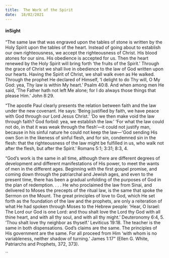 ```yaml
---
title:  The Work of the Spirit
date:  18/02/2021
---
```


#### inSight

“The same law that was engraved upon the tables of stone is written by the Holy Spirit upon the tables of the heart. Instead of going about to establish our own righteousness, we accept the righteousness of Christ. His blood atones for our sins. His obedience is accepted for us. Then the heart renewed by the Holy Spirit will bring forth ‘the fruits of the Spirit.’ Through the grace of Christ we shall live in obedience to the law of God written upon our hearts. Having the Spirit of Christ, we shall walk even as He walked. Through the prophet He declared of Himself, ‘I delight to do Thy will, O My God: yea, Thy law is within My heart.’ Psalm 40:8. And when among men He said, ‘The Father hath not left Me alone; for I do always those things that please Him.’ John 8:29.

“The apostle Paul clearly presents the relation between faith and the law under the new covenant. He says: ‘Being justified by faith, we have peace with God through our Lord Jesus Christ.’ ‘Do we then make void the law through faith? God forbid: yea, we establish the law.’ ‘For what the law could not do, in that it was weak through the flesh’—it could not justify man, because in his sinful nature he could not keep the law—'God sending His own Son in the likeness of sinful flesh, and for sin, condemned sin in the flesh: that the righteousness of the law might be fulfilled in us, who walk not after the flesh, but after the Spirit.’ Romans 5:1; 3:31; 8:3, 4.

“God’s work is the same in all time, although there are different degrees of development and different manifestations of His power, to meet the wants of men in the different ages. Beginning with the first gospel promise, and coming down through the patriarchal and Jewish ages, and even to the present time, there has been a gradual unfolding of the purposes of God in the plan of redemption. . . . He who proclaimed the law from Sinai, and delivered to Moses the precepts of the ritual law, is the same that spoke the Sermon on the Mount. The great principles of love to God, which He set forth as the foundation of the law and the prophets, are only a reiteration of what He had spoken through Moses to the Hebrew people: ‘Hear, O Israel: The Lord our God is one Lord: and thou shalt love the Lord thy God with all thine heart, and with all thy soul, and with all thy might.’ Deuteronomy 6:4, 5. ‘Thou shalt love thy neighbor as thyself.’ Leviticus 19:18. The teacher is the same in both dispensations. God’s claims are the same. The principles of His government are the same. For all proceed from Him ‘with whom is no variableness, neither shadow of turning.’ James 1:17” (Ellen G. White, Patriarchs and Prophets, 372, 373).

``